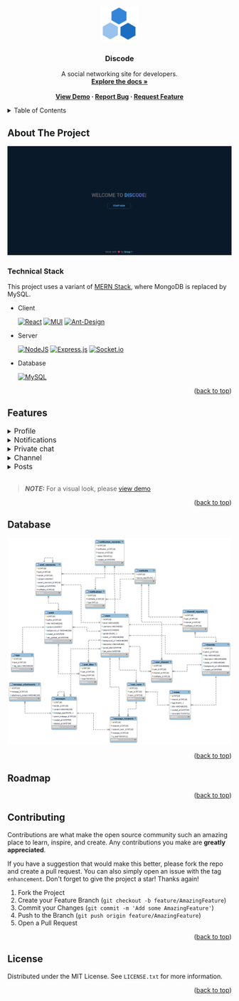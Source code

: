 <!-- Improved compatibility of back to top link: See: https://github.com/othneildrew/Best-README-Template/pull/73 -->
<a name="readme-top"></a>

<!-- PROJECT SHIELDS -->
<!--
*** I'm using markdown "reference style" links for readability.
*** Reference links are enclosed in brackets [ ] instead of parentheses ( ).
*** See the bottom of this document for the declaration of the reference variables
*** for contributors-url, forks-url, etc. This is an optional, concise syntax you may use.
*** https://www.markdownguide.org/basic-syntax/#reference-style-links
-->

<!-- PROJECT LOGO -->
<br />
<div align="center">
  <a href="https://github.com/dat-roy/discode">
    <img src="https://github.com/dat-roy/discode/blob/assets/images/logo.png?raw=true" alt="Logo" width="80" height="80">
  </a>

  <h3 align="center">Discode</h3>

  <p align="center">
    A social networking site for developers.
    <br />
    <a href=""><strong>Explore the docs »</strong></a>
    <br />
    <br />
    <b>
    <a href="https://drive.google.com/drive/folders/1d7FXsUYkdc67q2gSqXH5yPMawXFfe8qg">View Demo</a>
    ·
    <a href="https://github.com/dat-roy/discode/issues">Report Bug</a>
    ·
    <a href="https://github.com/dat-roy/discode/labels/enhancement">Request Feature</a>
    </b>
  </p>
</div>

<!-- TABLE OF CONTENTS -->
<details>
  <summary>Table of Contents</summary>
  <ol>
    <li>
      <a href="#about-the-project">About The Project</a>
      <ul>
        <li><a href="#technical-stack">Technical Stack</a></li>
      </ul>
    </li>
    <li><a href="#features">Features</a></li>
    <li><a href="#database">Database</a></li>
    <li><a href="#roadmap">Roadmap</a></li>
    <li><a href="#contributing">Contributing</a></li>
    <li><a href="#license">License</a></li>
  </ol>
</details>

## About The Project

![Discode Landing Page](https://raw.githubusercontent.com/dat-roy/discode/assets/images/intro.png)


### Technical Stack
This project uses a variant of <a href="https://www.mongodb.com/mern-stack">MERN Stack</a>, where MongoDB is replaced by MySQL.

* Client
  
  [![React](https://img.shields.io/badge/react-%2320232a.svg?style=for-the-badge&logo=react&logoColor=%2361DAFB)][React-url]
  [![MUI](https://img.shields.io/badge/MUI-%230081CB.svg?style=for-the-badge&logo=mui&logoColor=white)][MUI-url]
  [![Ant-Design](https://img.shields.io/badge/-AntDesign-%230170FE?style=for-the-badge&logo=ant-design&logoColor=white)][Antd-url]
  
* Server

  [![NodeJS](https://img.shields.io/badge/node.js-6DA55F?style=for-the-badge&logo=node.js&logoColor=white)][NodeJs-url]
  [![Express.js](https://img.shields.io/badge/express.js-%23404d59.svg?style=for-the-badge&logo=express&logoColor=%2361DAFB)][ExpressJs-url]
  [![Socket.io](https://img.shields.io/badge/Socket.io-black?style=for-the-badge&logo=socket.io&badgeColor=010101)][SocketIo-url]
  
* Database
  
  [![MySQL](https://img.shields.io/badge/mysql-%2300f.svg?style=for-the-badge&logo=mysql&logoColor=white)][MySQL-url]



<p align="right">(<a href="#readme-top">back to top</a>)</p>

## Features
<details>
<summary><font size="+0">Profile</font></summary>

![Profile page](https://raw.githubusercontent.com/dat-roy/discode/assets/images/profile/profile.png)

</details>

<details>
<summary><font size="+0">Notifications</font></summary>

Here you can see your notification history. There are 2 types of notifications:
* Post notifications (when someone liked or commented on one of your posts).
* Channel notifications (when someone invited you to join a channel, or your request to join was declined).
  
![Notifications Page](https://raw.githubusercontent.com/dat-roy/discode/assets/images/notifications/notifications.png)
  
</details>

<details>
<summary><font size="+0">Private chat</font></summary>

<em>It is a space for private messages, inspired by Messenger of Meta.</em>


Main view:

![](https://raw.githubusercontent.com/dat-roy/discode/assets/images/chat/chat--first-view.png)

After click any room:

![](https://raw.githubusercontent.com/dat-roy/discode/assets/images/chat/chat--inner-view.png)

You can send some texts, some emojis or an image:

![](https://raw.githubusercontent.com/dat-roy/discode/assets/images/chat/chat--input.png)

You can also click on an image to see the preview:

![](https://raw.githubusercontent.com/dat-roy/discode/assets/images/chat/chat--image-preview.png)

In addition to the above, this feature also shows you the online status of the people you have chatted with, and the status of viewing messages or not <b>in real-time</b>. 

</details>

<details>
<summary><font size="+0">Channel</font></summary>

<em>This feature is inspired by Discord.</em>

    This is a suitable place for people to connect with each other and share useful experiences.

Main view:

![](https://raw.githubusercontent.com/dat-roy/discode/assets/images/channel/channel--main-view.png)

Click on a channel to see the preview and be able to send a request to join:

![](https://raw.githubusercontent.com/dat-roy/discode/assets/images/channel/channel--preview.png)

You can search channels by enter a keyword into search bar.<br/>
<em>Toggle highlight</em> will help you to know which results are the most suitable to the keyword.

![](https://raw.githubusercontent.com/dat-roy/discode/assets/images/channel/channel--search.png)

If you want to create your own communities, this channel creator will be helpful, within only two easy steps:

![](https://raw.githubusercontent.com/dat-roy/discode/assets/images/channel/channel--creator-1.png)

![](https://raw.githubusercontent.com/dat-roy/discode/assets/images/channel/channel--creator-2.png)

![](https://raw.githubusercontent.com/dat-roy/discode/assets/images/channel/channel--creator-3.png)

Inside a channel:

![](https://raw.githubusercontent.com/dat-roy/discode/assets/images/channel/channel--inner-view.png)

Every members can invite other people to join:

![](https://raw.githubusercontent.com/dat-roy/discode/assets/images/channel/channel--invite.png)

But only admin can receive people's requests to join and decide whether to approve it or not:

![](https://raw.githubusercontent.com/dat-roy/discode/assets/images/channel/channel--admin-notifications.png)

And only admin has permission to create rooms:

![](https://raw.githubusercontent.com/dat-roy/discode/assets/images/channel/channel--create-room.png)


</details>

<details>
<summary><font size="+0">Posts</font></summary>

<em>This feature is inspired by Medium.</em>

    Here you can publish posts/articles to share your knowledge with everyone.

This is the main page where we can view featured posts, authors and topics.

![](https://raw.githubusercontent.com/dat-roy/discode/assets/images/post/post--feed.png)

Searching posts:

![](https://raw.githubusercontent.com/dat-roy/discode/assets/images/post/post--search.png)

Create your own posts:

![](https://raw.githubusercontent.com/dat-roy/discode/assets/images/post/post--creator.png)

Read a post:

![](https://raw.githubusercontent.com/dat-roy/discode/assets/images/post/post--view.png)

Comment box:

![](https://raw.githubusercontent.com/dat-roy/discode/assets/images/post/post--comment.png)

</details>
<br/>

> **_NOTE:_** For a visual look, please <a href="https://drive.google.com/drive/folders/1d7FXsUYkdc67q2gSqXH5yPMawXFfe8qg">view demo</a>

<p align="right">(<a href="#readme-top">back to top</a>)</p>

## Database

![Database Relational Diagram](https://raw.githubusercontent.com/dat-roy/discode/assets/images/database.png)

<p align="right">(<a href="#readme-top">back to top</a>)</p>

## Roadmap

<p align="right">(<a href="#readme-top">back to top</a>)</p>

## Contributing

Contributions are what make the open source community such an amazing place to learn, inspire, and create. Any contributions you make are **greatly appreciated**.

If you have a suggestion that would make this better, please fork the repo and create a pull request. You can also simply open an issue with the tag `enhancement`.
Don't forget to give the project a star! Thanks again!

1. Fork the Project
2. Create your Feature Branch (`git checkout -b feature/AmazingFeature`)
3. Commit your Changes (`git commit -m 'Add some AmazingFeature'`)
4. Push to the Branch (`git push origin feature/AmazingFeature`)
5. Open a Pull Request

<p align="right">(<a href="#readme-top">back to top</a>)</p>

## License

Distributed under the MIT License. See `LICENSE.txt` for more information.

<p align="right">(<a href="#readme-top">back to top</a>)</p>

<!-- MARKDOWN LINKS & IMAGES -->
<!-- https://www.markdownguide.org/basic-syntax/#reference-style-links -->
[React-url]: https://reactjs.org/
[MUI-url]: https://mui.com
[Antd-url]: https://ant.design
[NodeJs-url]: https://nodejs.org/en
[ExpressJs-url]: https://expressjs.com/
[SocketIo-url]: https://socket.io
[MySQL-url]: https://mysql.com

